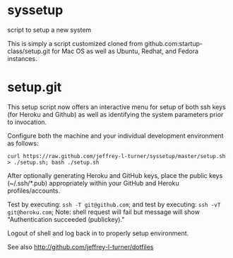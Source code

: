 syssetup
========

script to setup a new system

This is simply a script customized cloned from github.com:startup-class/setup.git for Mac OS as well as Ubuntu, Redhat,  and Fedora instances.


setup.git
=========
This setup script now offers an interactive menu for setup of both ssh keys (for Heroku and Github) as well as identifying the system parameters prior to invocation. 

Configure both the machine and your individual development environment as
follows:

`curl https://raw.github.com/jeffrey-l-turner/syssetup/master/setup.sh > ./setup.sh; bash ./setup.sh`

After optionally generating Heroku and GitHub keys, place the public keys (~/.ssh/*.pub) appropriately within your GitHub and Heroku profiles/accounts. 

Test by executing: `ssh -T git@github.com`; and
test by executing: `ssh -vT git@heroku.com`; 
Note: shell request will fail but message will show "Authentication succeeded (publickey)."

Logout of shell and log back in to properly setup environment.


See also http://github.com/jeffrey-l-turner/dotfiles
